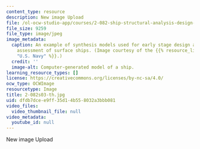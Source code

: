 ```yaml
---
content_type: resource
description: New image Upload
file: /ol-ocw-studio-app/courses/2-082-ship-structural-analysis-design-13-122-spring-2003/dfdb7dcee9ff35d14b558032a3bbb081_2-082s03-th.jpg
file_size: 9259
file_type: image/jpeg
image_metadata:
  caption: An example of synthesis models used for early stage design and technology
    assessment of surface ships. (Image courtesy of the {{% resource_link "fd4d66a8-e596-402f-aa0b-4c5f65ef5091"
    "U.S. Navy" %}}.)
  credit: ''
  image-alt: Computer-generated model of a ship.
learning_resource_types: []
license: https://creativecommons.org/licenses/by-nc-sa/4.0/
ocw_type: OCWImage
resourcetype: Image
title: 2-082s03-th.jpg
uid: dfdb7dce-e9ff-35d1-4b55-8032a3bbb081
video_files:
  video_thumbnail_file: null
video_metadata:
  youtube_id: null
---
```

New image Upload